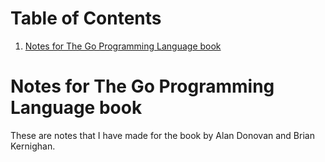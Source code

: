 
# Table of Contents

1.  [Notes for The Go Programming Language book](#org0c63a8b)



<a id="org0c63a8b"></a>

# Notes for The Go Programming Language book

These are notes that I have made for the book by Alan Donovan and Brian Kernighan.

